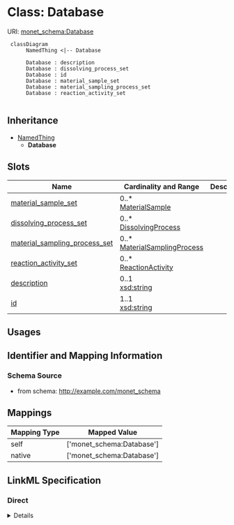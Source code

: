 # Class: Database




URI: [monet_schema:Database](http://example.com/monet_schema/Database)




```mermaid
 classDiagram
      NamedThing <|-- Database
      
      Database : description
      Database : dissolving_process_set
      Database : id
      Database : material_sample_set
      Database : material_sampling_process_set
      Database : reaction_activity_set
      

```





## Inheritance
* [NamedThing](NamedThing.md)
    * **Database**



## Slots

| Name | Cardinality and Range  | Description  |
| ---  | ---  | --- |
| [material_sample_set](material_sample_set.md) | 0..* <br/> [MaterialSample](MaterialSample.md)  |   |
| [dissolving_process_set](dissolving_process_set.md) | 0..* <br/> [DissolvingProcess](DissolvingProcess.md)  |   |
| [material_sampling_process_set](material_sampling_process_set.md) | 0..* <br/> [MaterialSamplingProcess](MaterialSamplingProcess.md)  |   |
| [reaction_activity_set](reaction_activity_set.md) | 0..* <br/> [ReactionActivity](ReactionActivity.md)  |   |
| [description](description.md) | 0..1 <br/> [xsd:string](xsd:string)  |   |
| [id](id.md) | 1..1 <br/> [xsd:string](xsd:string)  |   |


## Usages



## Identifier and Mapping Information







### Schema Source


* from schema: http://example.com/monet_schema







## Mappings

| Mapping Type | Mapped Value |
| ---  | ---  |
| self | ['monet_schema:Database'] |
| native | ['monet_schema:Database'] |


## LinkML Specification

<!-- TODO: investigate https://stackoverflow.com/questions/37606292/how-to-create-tabbed-code-blocks-in-mkdocs-or-sphinx -->

### Direct

<details>
```yaml
name: Database
title: database
from_schema: http://example.com/monet_schema
rank: 1000
is_a: NamedThing
slots:
- material_sample_set
- dissolving_process_set
- material_sampling_process_set
- reaction_activity_set

```
</details>

### Induced

<details>
```yaml
name: Database
title: database
from_schema: http://example.com/monet_schema
rank: 1000
is_a: NamedThing
attributes:
  material_sample_set:
    name: material_sample_set
    title: material sample set
    from_schema: http://example.com/monet_schema
    rank: 1000
    multivalued: true
    alias: material_sample_set
    owner: Database
    domain_of:
    - Database
    range: MaterialSample
    inlined_as_list: true
  dissolving_process_set:
    name: dissolving_process_set
    title: dissolving process set
    from_schema: http://example.com/monet_schema
    rank: 1000
    multivalued: true
    alias: dissolving_process_set
    owner: Database
    domain_of:
    - Database
    range: DissolvingProcess
    inlined_as_list: true
  material_sampling_process_set:
    name: material_sampling_process_set
    title: material sampling process set
    from_schema: http://example.com/monet_schema
    rank: 1000
    multivalued: true
    alias: material_sampling_process_set
    owner: Database
    domain_of:
    - Database
    range: MaterialSamplingProcess
    inlined_as_list: true
  reaction_activity_set:
    name: reaction_activity_set
    from_schema: http://example.com/monet_schema
    rank: 1000
    multivalued: true
    alias: reaction_activity_set
    owner: Database
    domain_of:
    - Database
    range: ReactionActivity
    inlined_as_list: true
  description:
    name: description
    title: description
    from_schema: http://example.com/monet_schema
    rank: 1000
    alias: description
    owner: Database
    domain_of:
    - NamedThing
    range: string
  id:
    name: id
    from_schema: http://example.com/monet_schema
    rank: 1000
    identifier: true
    alias: id
    owner: Database
    domain_of:
    - NamedThing
    range: string

```
</details>